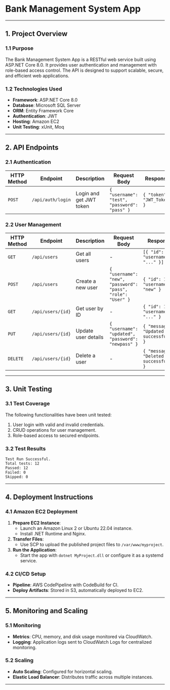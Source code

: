 
# Bank Management System App

---

## 1. Project Overview

### 1.1 Purpose
The Bank Management System App is a RESTful web service built using ASP.NET Core 8.0. It provides user authentication and management with role-based access control. The API is designed to support scalable, secure, and efficient web applications.

### 1.2 Technologies Used
- **Framework**: ASP.NET Core 8.0
- **Database**: Microsoft SQL Server
- **ORM**: Entity Framework Core
- **Authentication**: JWT
- **Hosting**: Amazon EC2
- **Unit Testing**: xUnit, Moq

---

## 2. API Endpoints

### 2.1 Authentication
| HTTP Method | Endpoint        | Description             | Request Body              | Response                     |
|-------------|-----------------|-------------------------|---------------------------|------------------------------|
| `POST`      | `/api/auth/login` | Login and get JWT token | `{ "username": "test", "password": "pass" }` | `{ "token": "JWT_Token" }`   |

### 2.2 User Management
| HTTP Method | Endpoint              | Description          | Request Body                          | Response                       |
|-------------|-----------------------|----------------------|---------------------------------------|--------------------------------|
| `GET`       | `/api/users`          | Get all users        | -                                     | `[{ "id": 1, "username": "..." }]` |
| `POST`      | `/api/users`          | Create a new user    | `{ "username": "new", "password": "pass", "role": "User" }` | `{ "id": 1, "username": "new" }` |
| `GET`       | `/api/users/{id}`     | Get user by ID       | -                                     | `{ "id": 1, "username": "..." }` |
| `PUT`       | `/api/users/{id}`     | Update user details  | `{ "username": "updated", "password": "newpass" }` | `{ "message": "Updated successfully" }` |
| `DELETE`    | `/api/users/{id}`     | Delete a user        | -                                     | `{ "message": "Deleted successfully" }` |

---

## 3. Unit Testing

### 3.1 Test Coverage
The following functionalities have been unit tested:
1. User login with valid and invalid credentials.
2. CRUD operations for user management.
3. Role-based access to secured endpoints.

### 3.2 Test Results
```
Test Run Successful.
Total tests: 12
Passed: 12
Failed: 0
Skipped: 0
```

---

## 4. Deployment Instructions

### 4.1 Amazon EC2 Deployment
1. **Prepare EC2 Instance**:
   - Launch an Amazon Linux 2 or Ubuntu 22.04 instance.
   - Install .NET Runtime and Nginx.
2. **Transfer Files**:
   - Use SCP to upload the published project files to `/var/www/myproject`.
3. **Run the Application**:
   - Start the app with `dotnet MyProject.dll` or configure it as a systemd service.

### 4.2 CI/CD Setup
- **Pipeline**: AWS CodePipeline with CodeBuild for CI.
- **Deploy Artifacts**: Stored in S3, automatically deployed to EC2.

---

## 5. Monitoring and Scaling

### 5.1 Monitoring
- **Metrics**: CPU, memory, and disk usage monitored via CloudWatch.
- **Logging**: Application logs sent to CloudWatch Logs for centralized monitoring.

### 5.2 Scaling
- **Auto Scaling**: Configured for horizontal scaling.
- **Elastic Load Balancer**: Distributes traffic across multiple instances.

---
